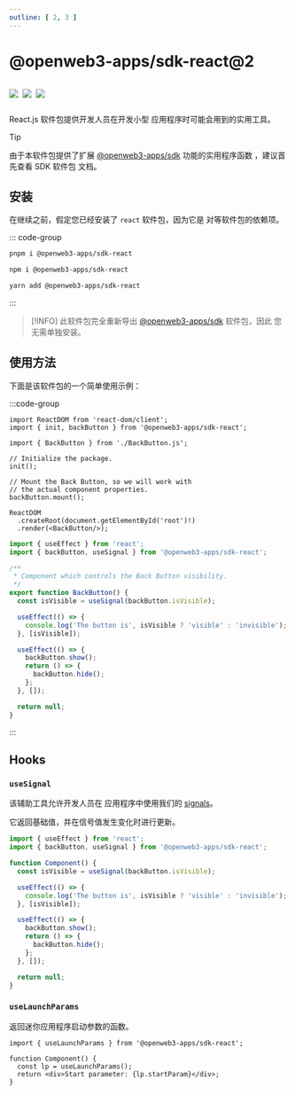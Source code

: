 ```yaml
---
outline: [ 2, 3 ]
---
```


# @openweb3-apps/sdk-react@2

<p style="display: inline-flex; gap: 8px">
  <a href="https://npmjs.com/package/@openweb3-apps/sdk-react">
    <img src="https://img.shields.io/npm/v/@openweb3-apps/sdk-react?logo=npm"/>
  </a>
  <img src="https://img.shields.io/bundlephobia/minzip/@openweb3-apps/sdk-react"/>
  <a href="https://github.com/openweb3-io/miniapps/tree/master/packages/sdk-react">
    <img src="https://img.shields.io/badge/source-black?logo=github"/>
  </a>
</p>

React.js 软件包提供开发人员在开发小型
应用程序时可能会用到的实用工具。

> [!TIP]
> 由于本软件包提供了扩展 [@openweb3-apps/sdk](../openweb3-apps-sdk/2-x.md) 功能的实用程序函数
> ，建议首先查看 SDK 软件包
> 文档。

## 安装

在继续之前，假定您已经安装了 `react` 软件包，因为它是
对等软件包的依赖项。

::: code-group

```bash [pnpm]
pnpm i @openweb3-apps/sdk-react
```

```bash [npm]
npm i @openweb3-apps/sdk-react
```

```bash [yarn]
yarn add @openweb3-apps/sdk-react
```

:::

> [!INFO]
> 此软件包完全重新导出 [@openweb3-apps/sdk](../openweb3-apps-sdk/2-x) 软件包，因此
> 您无需单独安装。

## 使用方法

下面是该软件包的一个简单使用示例：

:::code-group

```tsx [index.tsx]
import ReactDOM from 'react-dom/client';
import { init, backButton } from '@openweb3-apps/sdk-react';

import { BackButton } from './BackButton.js';

// Initialize the package.
init();

// Mount the Back Button, so we will work with 
// the actual component properties.
backButton.mount();

ReactDOM
  .createRoot(document.getElementById('root')!)
  .render(<BackButton/>);
```

```ts [BackButton.ts]
import { useEffect } from 'react';
import { backButton, useSignal } from '@openweb3-apps/sdk-react';

/**
 * Component which controls the Back Button visibility.
 */
export function BackButton() {
  const isVisible = useSignal(backButton.isVisible);

  useEffect(() => {
    console.log('The button is', isVisible ? 'visible' : 'invisible');
  }, [isVisible]);

  useEffect(() => {
    backButton.show();
    return () => {
      backButton.hide();
    };
  }, []);

  return null;
}
```

:::

## Hooks

### `useSignal`

该辅助工具允许开发人员在
应用程序中使用我们的 [signals](../openweb3-apps-signals.md)。

它返回基础值，并在信号值发生变化时进行更新。

```ts
import { useEffect } from 'react';
import { backButton, useSignal } from '@openweb3-apps/sdk-react';

function Component() {
  const isVisible = useSignal(backButton.isVisible);

  useEffect(() => {
    console.log('The button is', isVisible ? 'visible' : 'invisible');
  }, [isVisible]);

  useEffect(() => {
    backButton.show();
    return () => {
      backButton.hide();
    };
  }, []);

  return null;
}
```

### `useLaunchParams`

返回迷你应用程序启动参数的函数。

```tsx
import { useLaunchParams } from '@openweb3-apps/sdk-react';

function Component() {
  const lp = useLaunchParams();
  return <div>Start parameter: {lp.startParam}</div>;
}
```
